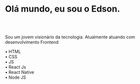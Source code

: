 <h1> Olá mundo, eu sou o Edson.</h1>
<br/>
<br/>
<p>
Sou um jovem visionário da tecnologia. 
Atualmente atuando com desenvolvimento Frontend
 
• HTML </br>
• CSS </br>
• JS </br>
• React Js </br>
• React Native </br>
• Node JS </br>

</p>

